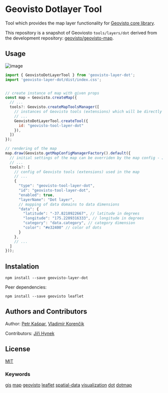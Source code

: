 # Geovisto Dotlayer Tool

Tool which provides the map layer functionality for [Geovisto core library](https://github.com/geovisto/geovisto).

This repository is a snapshot of Geoviosto `tools/layers/dot` derived from the development repository: [geovisto/geovisto-map](https://github.com/geovisto/geovisto-map).

## Usage

![image](https://user-images.githubusercontent.com/44326793/212474132-75526229-584d-4317-b9a5-39c12c776272.png)

```js
import { GeovistoDotLayerTool } from 'geovisto-layer-dot';
import 'geovisto-layer-dot/dist/index.css';


// create instance of map with given props
const map = Geovisto.createMap({
  // ...
  tools?: Geovisto.createMapToolsManager([
    // instances of Geovisto tools (extensions) which will be directly used in the map
    // ...
    GeovistoDotLayerTool.createTool({
      id: "geovisto-tool-layer-dot"
    }),
  ])
});

// rendering of the map
map.draw(Geovisto.getMapConfigManagerFactory().default({
  // initial settings of the map can be overriden by the map config - JSON structure providing user settings
  // ...
  tools?: [
    // config of Geovisto tools (extensions) used in the map
    // ...
    {
      "type": "geovisto-tool-layer-dot",
      "id": "geovisto-tool-layer-dot",
      "enabled": true,
      "layerName": "Dot layer",
      // mapping of data domains to data dimensions
      "data": {
        "latitude": "-37.8210922667", // latitude in degrees
        "longitude": "175.2209316333", // longitude in degrees
        "category": "data.category", // category dimension
        "color": "#e32400" // color of dots
      }
    },
    // ...
  ]
}));
```

## Instalation

`npm install --save geovisto-layer-dot`

Peer dependencies:

`npm install --save geovisto leaflet`

## Authors and Contributors

Author: [Petr Kašpar](https://github.com/xkaspa40), [Vladimír Korenčik](https://github.com/froztt)

Contributors: [Jiři Hynek](https://github.com/jirka)

## License

[MIT](https://github.com/geovisto/geovisto-layer-dot/blob/master/LICENSE)

### Keywords

[gis](https://www.npmjs.com/search?q=keywords:gis) [map](https://www.npmjs.com/search?q=keywords:map) [geovisto](https://www.npmjs.com/search?q=keywords:geovisto) [leaflet](https://www.npmjs.com/search?q=keywords:leaflet) [spatial-data](https://www.npmjs.com/search?q=keywords:spatial-data) [visualization](https://www.npmjs.com/search?q=keywords:visualization) [dot](https://www.npmjs.com/search?q=keywords:dot) [dotmap](https://www.npmjs.com/search?q=keywords:dotmap)
